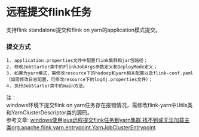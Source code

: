 # 远程提交flink任务

支持flink standalone提交和flink on yarn的application模式提交。

### 提交方式

```text
1. application.properties文件中配置flink集群和jar包路径；
2. 修改JobStarter类中的FlinkJobArgs参数定义和DeployMode定义；
3. 如果为yarn模式，需修改resource下的hadoop和yarn相关配置以及flink-conf.yaml（如需修改日志配置，可修改resource下的log4j.properties文件）；
4. 执行JobStarter类中的main方法。
```


注：  
windows环境下提交flink on yarn任务存在报错情况，需修改flink-yarn中Utils类和YarnClusterDescriptor类的源码。  
参考文章: [windows使用java远程提交flink任务到yarn集群 找不到或无法加载主类org.apache.flink.yarn.entrypoint.YarnJobClusterEntrypoint](https://blog.csdn.net/weixin_43916212/article/details/109622222)